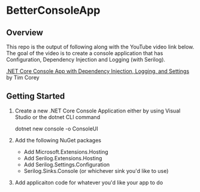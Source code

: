 # BetterConsoleApp

## Overview
This repo is the output of following along with the YouTube video link below.  The goal of the video is to create a console application that has Configuration, Dependency Injection and Logging (with Serilog).

[.NET Core Console App with Dependency Injection, Logging, and Settings](https://www.youtube.com/watch?v=GAOCe-2nXqc&t=318s) by Tim Corey

## Getting Started

1. Create a new .NET Core Console Application either by using Visual Studio or the dotnet CLI command 

   dotnet new console -o ConsoleUI

2. Add the following NuGet packages

    - Add Microsoft.Extensions.Hosting
    - Add Serilog.Extensions.Hosting
    - Add Serilog.Settings.Configuration
    - Serilog.Sinks.Console (or whichever sink you'd like to use)

3. Add applicaiton code for whatever you'd like your app to do
